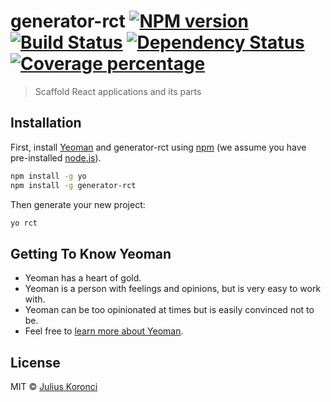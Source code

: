 # generator-rct [![NPM version][npm-image]][npm-url] [![Build Status][travis-image]][travis-url] [![Dependency Status][daviddm-image]][daviddm-url] [![Coverage percentage][coveralls-image]][coveralls-url]
> Scaffold React applications and its parts

## Installation

First, install [Yeoman](http://yeoman.io) and generator-rct using [npm](https://www.npmjs.com/) (we assume you have pre-installed [node.js](https://nodejs.org/)).

```bash
npm install -g yo
npm install -g generator-rct
```

Then generate your new project:

```bash
yo rct
```

## Getting To Know Yeoman

 * Yeoman has a heart of gold.
 * Yeoman is a person with feelings and opinions, but is very easy to work with.
 * Yeoman can be too opinionated at times but is easily convinced not to be.
 * Feel free to [learn more about Yeoman](http://yeoman.io/).

## License

MIT © [Julius Koronci]()


[npm-image]: https://badge.fury.io/js/generator-rct.svg
[npm-url]: https://npmjs.org/package/generator-rct
[travis-image]: https://travis-ci.org/JuliusKoronci/generator-rct.svg?branch=master
[travis-url]: https://travis-ci.org/JuliusKoronci/generator-rct
[daviddm-image]: https://david-dm.org/JuliusKoronci/generator-rct.svg?theme=shields.io
[daviddm-url]: https://david-dm.org/JuliusKoronci/generator-rct
[coveralls-image]: https://coveralls.io/repos/JuliusKoronci/generator-rct/badge.svg
[coveralls-url]: https://coveralls.io/r/JuliusKoronci/generator-rct
